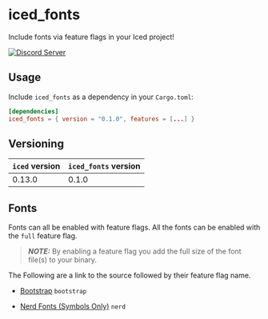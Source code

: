 # iced_fonts
Include fonts via feature flags in your Iced project!

[![Discord Server](https://img.shields.io/discord/628993209984614400?label=&labelColor=6A7EC2&logo=discord&logoColor=ffffff&color=7389D8)](https://discord.gg/3xZJ65GAhd)

## Usage

Include `iced_fonts` as a dependency in your `Cargo.toml`:
```toml
[dependencies]
iced_fonts = { version = "0.1.0", features = [...] }
```

## Versioning

| `iced` version | `iced_fonts` version |
| -------------- | ---------------------|
| 0.13.0         | 0.1.0                |

## Fonts
Fonts can all be enabled with feature flags. All the fonts can be enabled with the `full` feature flag. 

> **_NOTE:_**  By enabling a feature flag you add the full size of the font file(s) to your binary.

The Following are a link to the source followed by their feature flag name.
* [Bootstrap](https://icons.getbootstrap.com) `bootstrap`

* [Nerd Fonts (Symbols Only)](https://www.nerdfonts.com/) `nerd`

